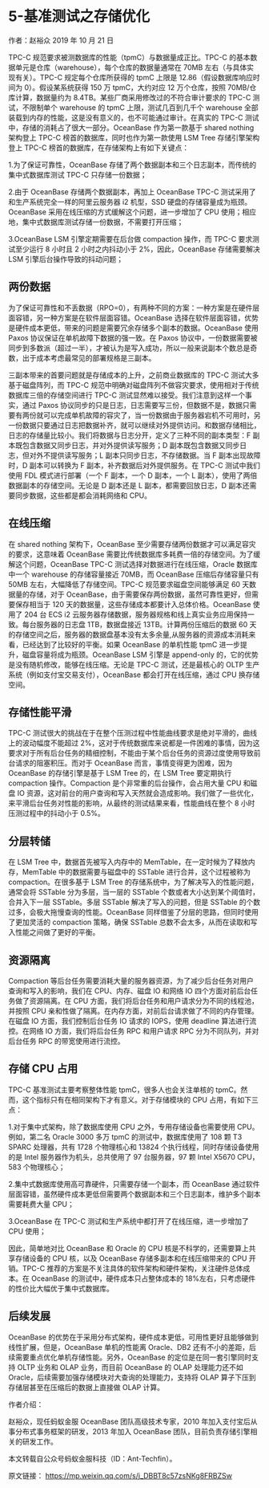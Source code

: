 # 5-基准测试之存储优化

作者：赵裕众 2019 年 10 月 21 日

TPC-C 规范要求被测数据库的性能（tpmC）与数据量成正比。TPC-C 的基本数据单元是仓库（warehouse），每个仓库的数据量通常在 70MB 左右（与具体实现有关）。TPC-C 规定每个仓库所获得的 tpmC 上限是 12.86（假设数据库响应时间为 0）。假设某系统获得 150 万 tpmC，大约对应 12 万个仓库，按照 70MB/仓库计算，数据量约为 8.4TB。某些厂商采用修改过的不符合审计要求的 TPC-C 测试，不限制单个 warehouse 的 tpmC 上限，测试几百到几千个 warehouse 全部装载到内存的性能，这是没有意义的，也不可能通过审计。在真实的 TPC-C 测试中，存储的消耗占了很大一部分。OceanBase 作为第一款基于 shared nothing 架构登上 TPC-C 榜首的数据库，同时也作为第一款使用 LSM Tree 存储引擎架构登上 TPC-C 榜首的数据库，在存储架构上有如下关键点：

1.为了保证可靠性，OceanBase 存储了两个数据副本和三个日志副本，而传统的集中式数据库测试 TPC-C 只存储一份数据；

2.由于 OceanBase 存储两个数据副本，再加上 OceanBase TPC-C 测试采用了和生产系统完全一样的阿里云服务器 i2 机型，SSD 硬盘的存储容量成为瓶颈。OceanBase 采用在线压缩的方式缓解这个问题，进一步增加了 CPU 使用；相应地，集中式数据库测试存储一份数据，不需要打开压缩；

3.OceanBase LSM 引擎定期需要在后台做 compaction 操作，而 TPC-C 要求测试至少运行 8 小时且 2 小时之内抖动小于 2%，因此，OceanBase 存储需要解决 LSM 引擎后台操作导致的抖动问题；

## 两份数据 ##
为了保证可靠性和不丢数据（RPO=0），有两种不同的方案：一种方案是在硬件层面容错，另一种方案是在软件层面容错。OceanBase 选择在软件层面容错，优势是硬件成本更低，带来的问题是需要冗余存储多个副本的数据。OceanBase 使用 Paxos 协议保证在单机故障下数据的强一致。在 Paxos 协议中，一份数据需要被同步到多数派（超过一半），才被认为是写入成功，所以一般来说副本个数总是奇数，出于成本考虑最常见的部署规格是三副本。

三副本带来的首要问题就是存储成本的上升，之前商业数据库的 TPC-C 测试大多基于磁盘阵列，而 TPC-C 规范中明确对磁盘阵列不做容灾要求，使用相对于传统数据库三倍的存储空间进行 TPC-C 测试显然难以接受。我们注意到这样一个事实，通过 Paxos 协议同步的只是日志，日志需要写三份，但数据不是，数据只需要有两份就可以完成单机故障的容灾了，当一份数据由于服务器宕机不可用时，另一份数据只要通过日志把数据补齐，就可以继续对外提供访问。和数据存储相比，日志的存储量比较小。我们将数据与日志分开，定义了三种不同的副本类型：F 副本既包含数据又同步日志，并对外提供读写服务；D 副本既包含数据又同步日志，但对外不提供读写服务；L 副本只同步日志，不存储数据。当 F 副本出现故障时，D 副本可以转换为 F 副本，补齐数据后对外提供服务。在 TPC-C 测试中我们使用 FDL 模式进行部署（一个 F 副本，一个 D 副本，一个 L 副本），使用了两倍数据副本的存储空间。无论是 D 副本还是 L 副本，都需要回放日志，D 副本还需要同步数据，这些都是都会消耗网络和 CPU。

## 在线压缩 ##
在 shared nothing 架构下，OceanBase 至少需要存储两份数据才可以满足容灾的要求，这意味着 OceanBase 需要比传统数据库多耗费一倍的存储空间。为了缓解这个问题，OceanBase TPC-C 测试选择对数据进行在线压缩，Oracle 数据库中一个 warehouse 的存储容量接近 70MB，而 OceanBase 压缩后存储容量只有 50MB 左右，大幅降低了存储空间。TPC-C 规范要求磁盘空间能够满足 60 天数据量的存储，对于 OceanBase，由于需要保存两份数据，虽然可靠性更好，但需要保存相当于 120 天的数据量，这些存储成本都要计入总体价格。OceanBase 使用了 204 台 ECS i2 云服务器存储数据，服务器规格和线上真实业务应用保持一致。每台服务器的日志盘 1TB，数据盘接近 13TB。计算两份压缩后的数据 60 天的存储空间之后，服务器的数据盘基本没有太多余量,从服务器的资源成本消耗来看，已经达到了比较好的平衡。如果 OceanBase 的单机性能 tpmC 进一步提升，磁盘容量将成为瓶颈。OceanBase LSM 引擎是 append-only 的，它的优势是没有随机修改，能够在线压缩。无论是 TPC-C 测试，还是最核心的 OLTP 生产系统（例如支付宝交易支付），OceanBase 都会打开在线压缩，通过 CPU 换存储空间。

## 存储性能平滑 ##
TPC-C 测试很大的挑战在于在整个压测过程中性能曲线要求是绝对平滑的，曲线上的波动幅度不能超过 2%，这对于传统数据库来说都是一件困难的事情，因为这要求对于所有后台任务的精细控制，不能由于某个后台任务的资源过度使用导致前台请求的阻塞积压。而对于 OceanBase 而言，事情变得更为困难，因为 OceanBase 的存储引擎是基于 LSM Tree 的，在 LSM Tree 要定期执行 compaction 操作。Compaction 是个非常重的后台操作，会占用大量 CPU 和磁盘 IO 资源，这对前台的用户查询和写入天然就会造成影响。我们做了一些优化，来平滑后台任务对性能的影响，从最终的测试结果来看，性能曲线在整个 8 小时压测过程中的抖动小于 0.5%。
## 分层转储 ##
在 LSM Tree 中，数据首先被写入内存中的 MemTable，在一定时候为了释放内存，MemTable 中的数据需要与磁盘中的 SSTable 进行合并，这个过程被称为 compaction。在很多基于 LSM Tree 的存储系统中，为了解决写入的性能问题，通常会将 SSTable 分为多层，当一层的 SSTable 个数或者大小达到某个阈值时，合并入下一层 SSTable。多层 SSTable 解决了写入的问题，但是 SSTable 的个数过多，会极大拖慢查询的性能。OceanBase 同样借鉴了分层的思路，但同时使用了更加灵活的 compaction 策略，确保 SSTable 总数不会太多，从而在读取和写入性能之间做了更好的平衡。
## 资源隔离 ##
Compaction 等后台任务需要消耗大量的服务器资源，为了减少后台任务对用户查询和写入的影响，我们在 CPU、内存、磁盘 IO 和网络 IO 四个方面对前后台任务做了资源隔离。在 CPU 方面，我们将后台任务和用户请求分为不同的线程池，并按照 CPU 亲和性做了隔离。在内存方面，对前后台请求做了不同的内存管理。在磁盘 IO 方面，我们控制后台任务 IO 请求的 IOPS，使用 deadline 算法进行流控。在网络 IO 方面，我们将后台任务 RPC 和用户请求 RPC 分为不同队列，并对后台任务 RPC 的带宽使用进行流控。
## 存储 CPU 占用 ##
TPC-C 基准测试主要考察整体性能 tpmC，很多人也会关注单核的 tpmC。然而，这个指标只有在相同架构下才有意义。对于存储模块的 CPU 占用，有如下三点：

1.对于集中式架构，除了数据库使用 CPU 之外，专用存储设备也需要使用 CPU。例如，第二名 Oracle 3000 多万 tpmC 的测试中，数据库使用了 108 颗 T3 SPARC 处理器，共有 1728 个物理核心和 13824 个执行线程，同时存储设备使用的是 Intel 服务器作为机头，总共使用了 97 台服务器，97 颗 Intel X5670 CPU，583 个物理核心；

2.集中式数据库使用高可靠硬件，只需要存储一个副本，而 OceanBase 通过软件层面容错，虽然硬件成本更低但需要两个数据副本和三个日志副本，维护多个副本需要耗费大量 CPU；

3.OceanBase 在 TPC-C 测试和生产系统中都打开了在线压缩，进一步增加了 CPU 使用；

因此，简单地对比 OceanBase 和 Oracle 的 CPU 核是不科学的，还需要算上共享存储设备的 CPU 核，以及 OceanBase 存储多副本和在线压缩带来的 CPU 开销。TPC-C 推荐的方案是不关注具体的软件架构和硬件架构，关注硬件总体成本。在 OceanBase 的测试中，硬件成本只占整体成本的 18%左右，只考虑硬件的性价比大幅优于集中式数据库。

## 后续发展 ##
OceanBase 的优势在于采用分布式架构，硬件成本更低，可用性更好且能够做到线性扩展，但是，OceanBase 单机的性能离 Oracle、DB2 还有不小的差距，后续需要重点优化单机存储性能。另外，OceanBase 的定位是在同一套引擎同时支持 OLTP 业务和 OLAP 业务，而目前 OceanBase 的 OLAP 处理能力还不如 Oracle，后续需要加强存储模块对大查询的处理能力，支持将 OLAP 算子下压到存储层甚至在压缩后的数据上直接做 OLAP 计算。

作者介绍：

赵裕众，现任蚂蚁金服 OceanBase 团队高级技术专家，2010 年加入支付宝后从事分布式事务框架的研发，2013 年加入 OceanBase 团队，目前负责存储引擎相关的研发工作。

本文转载自公众号蚂蚁金服科技（ID：Ant-Techfin）。

原文链接：
​https://mp.weixin.qq.com/s/j_DBBT8c57zsNKg8FRBZSw
